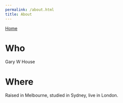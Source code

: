```yaml
---
permalink: /about.html
title: About
---
```


<nav>
  <a href="/">Home</a>
</nav>

# Who

Gary W House

# Where

Raised in Melbourne, studied in Sydney, live in London.